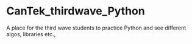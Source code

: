# CanTek_thirdwave_Python


A place for the third wave students to practice Python and see different algos, libraries etc.,
